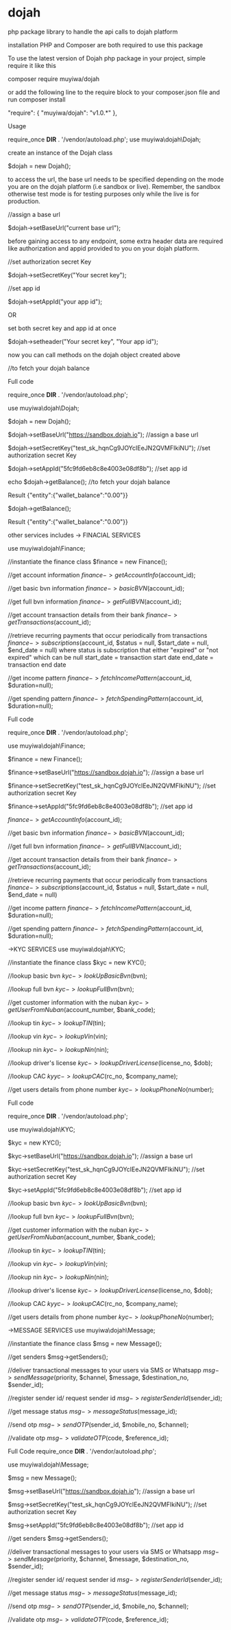# dojah
php package library to handle the api calls to dojah platform


installation
PHP and Composer are both required to use this package

To use the latest version of Dojah php package in your project, simple require it like this

composer require muyiwa/dojah

or add the following line to the require block to your composer.json file and run composer install

"require": {
        "muyiwa/dojah": "v1.0.*"
},

Usage

require_once __DIR__ . '/vendor/autoload.php';
use muyiwa\dojah\Dojah;

create an instance of the Dojah class

$dojah = new Dojah();

to access the url, the base url needs to be specified depending on the mode you are on the dojah platform (i.e sandbox or live). Remember, the sandbox otherwise test mode is for testing purposes only while the live is for production.

//assign a base url

$dojah->setBaseUrl("current base url");

before gaining access to any endpoint, some extra header data are required like authorization and appid provided to you on your dojah platform.

//set authorization secret Key

$dojah->setSecretKey("Your secret key");

//set app id

$dojah->setAppId("your app id");

OR 

set both secret key and app id at once

$dojah->setheader("Your secret key", "Your app id");

now you can call methods on the dojah object created above

//to fetch your dojah balance

Full code

require_once __DIR__ . '/vendor/autoload.php';

use muyiwa\dojah\Dojah;

$dojah = new Dojah();

$dojah->setBaseUrl("https://sandbox.dojah.io");  //assign a base url

$dojah->setSecretKey("test_sk_hqnCg9JOYcIEeJN2QVMFIkiNU"); //set authorization secret Key

$dojah->setAppId("5fc9fd6eb8c8e4003e08df8b"); //set app id

echo $dojah->getBalance(); //to fetch your dojah balance

Result
{"entity":{"wallet_balance":"0.00"}}

$dojah->getBalance(); 

Result
{"entity":{"wallet_balance":"0.00"}}


other services includes
-> FINACIAL SERVICES

use muyiwa\dojah\Finance;

//instantiate the finance class
$finance = new Finance();

//get account information
$finance->getAccountInfo($account_id);

//get basic bvn information
$finance->basicBVN($account_id);

//get full bvn information
$finance->getFullBVN($account_id);

//get account transaction details from their bank
 $finance->getTransactions($account_id);

//retrieve recurring payments that occur periodically from transactions
$finance->subscriptions($account_id, $status = null, $start_date = null, $end_date = null)
where status is subscription that either "expired" or "not expired" which can be null
        start_date = transaction start date
        end_date = transaction end date


//get income pattern
$finance->fetchIncomePattern($account_id, $duration=null);

//get spending pattern
$finance->fetchSpendingPattern($account_id, $duration=null);


Full code

require_once __DIR__ . '/vendor/autoload.php';

use muyiwa\dojah\Finance;

$finance = new Finance();

$finance->setBaseUrl("https://sandbox.dojah.io");  //assign a base url

$finance->setSecretKey("test_sk_hqnCg9JOYcIEeJN2QVMFIkiNU"); //set authorization secret Key

$finance->setAppId("5fc9fd6eb8c8e4003e08df8b"); //set app id

$finance->getAccountInfo($account_id);

//get basic bvn information
$finance->basicBVN($account_id);

//get full bvn information
$finance->getFullBVN($account_id);

//get account transaction details from their bank
 $finance->getTransactions($account_id);

//retrieve recurring payments that occur periodically from transactions
$finance->subscriptions($account_id, $status = null, $start_date = null, $end_date = null)

//get income pattern
$finance->fetchIncomePattern($account_id, $duration=null);

//get spending pattern
$finance->fetchSpendingPattern($account_id, $duration=null);


->KYC SERVICES
use muyiwa\dojah\KYC;

//instantiate the finance class
$kyc = new KYC();

//lookup basic bvn
$kyc->lookUpBasicBvn($bvn);

//lookup full bvn
$kyc->lookupFullBvn($bvn);

//get customer information with the nuban
$kyc->getUserFromNuban($account_number, $bank_code);

//lookup tin
$kyc->lookupTIN($tin);

//lookup vin
$kyc->lookupVin($vin);

//lookup nin
$kyc->lookupNin($nin);

//lookup driver's license
$kyc->lookupDriverLicense($license_no, $dob);

//lookup CAC
$kyyc->lookupCAC($rc_no, $company_name);

//get users details from phone number
$kyc->lookupPhoneNo($number);

Full code

require_once __DIR__ . '/vendor/autoload.php';

use muyiwa\dojah\KYC;

$kyc = new KYC();

$kyc->setBaseUrl("https://sandbox.dojah.io");  //assign a base url

$kyc->setSecretKey("test_sk_hqnCg9JOYcIEeJN2QVMFIkiNU"); //set authorization secret Key

$kyc->setAppId("5fc9fd6eb8c8e4003e08df8b"); //set app id

//lookup basic bvn
$kyc->lookUpBasicBvn($bvn);

//lookup full bvn
$kyc->lookupFullBvn($bvn);

//get customer information with the nuban
$kyc->getUserFromNuban($account_number, $bank_code);

//lookup tin
$kyc->lookupTIN($tin);

//lookup vin
$kyc->lookupVin($vin);

//lookup nin
$kyc->lookupNin($nin);

//lookup driver's license
$kyc->lookupDriverLicense($license_no, $dob);

//lookup CAC
$kyyc->lookupCAC($rc_no, $company_name);

//get users details from phone number
$kyc->lookupPhoneNo($number);


->MESSAGE SERVICES
use muyiwa\dojah\Message;

//instantiate the finance class
$msg = new Message();

//get senders
$msg->getSenders();

//deliver transactional messages to your users via SMS or Whatsapp
$msg->sendMessage($priority, $channel, $message, $destination_no, $sender_id);

//register sender id/ request sender id
$msg->registerSenderId($sender_id);

//get message status
$msg->messageStatus($message_id);

//send otp
$msg->sendOTP($sender_id, $mobile_no, $channel);

//validate otp
$msg->validateOTP($code, $reference_id);

Full Code
require_once __DIR__ . '/vendor/autoload.php';

use muyiwa\dojah\Message;

$msg = new Message();

$msg->setBaseUrl("https://sandbox.dojah.io");  //assign a base url

$msg->setSecretKey("test_sk_hqnCg9JOYcIEeJN2QVMFIkiNU"); //set authorization secret Key

$msg->setAppId("5fc9fd6eb8c8e4003e08df8b"); //set app id

//get senders
$msg->getSenders();

//deliver transactional messages to your users via SMS or Whatsapp
$msg->sendMessage($priority, $channel, $message, $destination_no, $sender_id);

//register sender id/ request sender id
$msg->registerSenderId($sender_id);

//get message status
$msg->messageStatus($message_id);

//send otp
$msg->sendOTP($sender_id, $mobile_no, $channel);

//validate otp
$msg->validateOTP($code, $reference_id);

